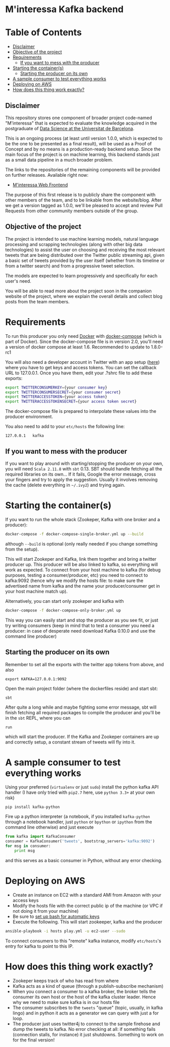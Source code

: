 # M'interessa Kafka backend

Table of Contents
=================

  * [Disclaimer](#disclaimer)
  * [Objective of the project](#objective-of-the-project)
  * [Requirements](#requirements)
    * [If you want to mess with the producer](#if-you-want-to-mess-with-the-producer)
  * [Starting the container(s)](#starting-the-containers)
    * [Starting the producer on its own](#starting-the-producer-on-its-own)
  * [A sample consumer to test everything works](#a-sample-consumer-to-test-everything-works)
  * [Deploying on AWS](#deploying-on-aws)
  * [How does this thing work exactly?](#how-does-this-thing-work-exactly)

## Disclaimer

This repository stores one component of broader project code-named
"M'interessa" that is expected to evaluate the knowledge acquired in
the postgraduate of
[Data Science at the Universitat de Barcelona](http://www.ub.edu/datascience/postgraduate/).

This is an ongoing process (at least until version 1.0.0, which is
expected to be the one to be presented as a final result), will be
used as a Proof of Concept and by no means is a production-ready
backend setup. Since the main focus of the project is on machine
learning, this backend stands just as a small data pipeline in a much
broader problem.

The links to the repositories of the remaining components will be
provided on further releases. Available right now:

* [M'interessa Web Frontend](https://github.com/malberich/pgds-minteressa-webapp/)

The purpose of this first release is to publicly share the component
with other members of the team, and to be linkable from the
website/blog. After we get a version tagged as 1.0.0, we'll be pleased
to accept and review Pull Requests from other community members
outside of the group.

## Objective of the project

The project is intended to use machine learning models, natural
language processing and scrapping technologies (along with other big
data technologies) to assist the user on choosing and receiving the
most relevant tweets that are being distributed over the Twitter
public streaming api, given a basic set of tweets provided by the user
itself (whether from its timeline or from a twitter search) and from a
progressive tweet selection.

The models are expected to learn progressively and specifically for
each user's need.

You will be able to read more about the project soon in the companion
website of the project, where we explain the overall details and
collect blog posts from the team members.

# Requirements

To run this producer you only need [Docker](https://www.docker.com/)
with [docker-compose](https://docs.docker.com/compose/) (which is part
of Docker). Since the docker-compose file is in version 2.0, you'll
need a version of docker compose at least 1.6. Recommended to update
to 1.8.0-rc1

You will also need a developer account in Twitter with an app setup
([here](https://apps.twitter.com)) where you have to get keys and
access tokens. You can set the callback URL to 127.0.0.1. Once you
have them, edit your .?shrc file to add these exports:

```bash
export TWITTERCONSUMERKEY={your consumer key}
export TWITTERCONSUMERSECRET={your consumer secret}
export TWITTERACCESSTOKEN={your access token}
export TWITTERACCESSTOKENSECRET={your access token secret}
```

The docker-compose file is prepared to interpolate these values into
the producer environment.

You also need to add to your `etc/hosts` the following line:

```
127.0.0.1	kafka
```

## If you want to mess with the producer

If you want to play around with starting/stopping the producer on your
own, you will need `Scala 2.11.8` with `sbt` 0.13. SBT should handle
fetching all the required libraries on its own... If it fails, Google
the error message, cross your fingers and try to apply the
suggestion. Usually it involves removing the cache (delete everything
in `~/.ivy2`) and trying again.

# Starting the container(s)

If you want to run the whole stack (Zookeper, Kafka with one broker and a producer):

```bash
docker-compose -f docker-compose-single-broker.yml up --build
```

although `--build` is optional (only really needed if you change
something from the setup).

This will start Zookeper and Kafka, link them together and bring a
twitter producer up. This producer will be also linked to kafka, so
everything will work as expected. To connect from your host machine to
kafka (for debug purposes, testing a consumer/producer, etc) you need
to connect to kafka:9092 (hence why we modify the hosts file: to make
sure the advertised name from kafka and the name your
producer/consumer get in your host machine match up).

Alternatively, you can start only zookeper and kafka with

```bash
docker-compose -f docker-compose-only-broker.yml up
```

This way you can easily start and stop the producer as you see fit, or
just try writing consumers (keep in mind that to test a consumer you
need a producer: in case of desperate need download Kafka 0.10.0 and
use the command line producer)

## Starting the producer on its own

Remember to set all the exports with the twitter app tokens from above, and also 

```
export KAFKA=127.0.0.1:9092
```

Open the main project folder (where the dockerfiles reside) and start sbt:

```
sbt
```

After quite a long while and maybe fighting some error message, sbt
will finish fetching all required packages to compile the producer and
you'll be in the `sbt` REPL, where you can

```
run
```

which will start the producer. If the Kafka and Zookeper containers are up and correctly setup, a constant stream of tweets will fly into it.

# A sample consumer to test everything works

Using your preferred (`virtualenv` or just `sudo`) install the python kafka API handler (I have only tried with `pip2.7` here, use `python 3.3+` at your own risk)

```
pip install kafka-python
```

Fire up a python interpreter (a notebook, if you installed
`kafka-python` through a notebook handler, just `python` or `bpython`
or `ipython` from the command line otherwise) and just execute

```python
from kafka import KafkaConsumer
consumer = KafkaConsumer('tweets', bootstrap_servers='kafka:9092')
for msg in consumer:
	print msg
```

and this serves as a basic consumer in Python, without any error
checking.

# Deploying on AWS

* Create an instance on EC2 with a standard AMI from Amazon with your access keys
* Modify the hosts file with the correct public ip of the machine (or VPC if not doing it from your machine)
* Be sure to [set up bash for automatic keys](http://docs.ansible.com/ansible/intro_getting_started.html#your-first-commands)
* Execute the following. This will start zookeeper, kafka and the producer
```bash
ansible-playbook -i hosts play.yml -u ec2-user --sudo
```

To connect consumers to this "remote" kafka instance, modify `etc/hosts`'s entry for kafka to point to this IP.


# How does this thing work exactly?

* Zookeper keeps track of who has read from where
* Kafka acts as a kind of queue (through a publish-subscribe mechanism)
* When you connect a consumer to a kafka broker, the broker tells the consumer its own host or the host of the kafka cluster leader. Hence why we need to make sure kafka is in our hosts file
* The consumer subscribes to the `tweets` "queue" (topic, usually, in kafka lingo) and in python it acts as a generator we can query with just a for loop.
* The producer just uses twitter4j to connect to the sample firehose and dump the tweets to kafka. No error checking at all: if something fails (connection stalls, for instance) it just shutdowns. Something to work on for the final version!
